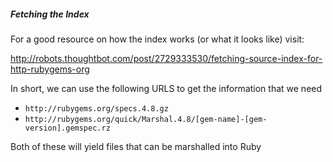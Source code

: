 ##### Fetching the Index

For a good resource on how the index works (or what it looks like) visit:

http://robots.thoughtbot.com/post/2729333530/fetching-source-index-for-http-rubygems-org
  
  
  
In short, we can use the following URLS to get the information that we need

  * `http://rubygems.org/specs.4.8.gz`
  * `http://rubygems.org/quick/Marshal.4.8/[gem-name]-[gem-version].gemspec.rz`

Both of these will yield files that can be marshalled into Ruby
